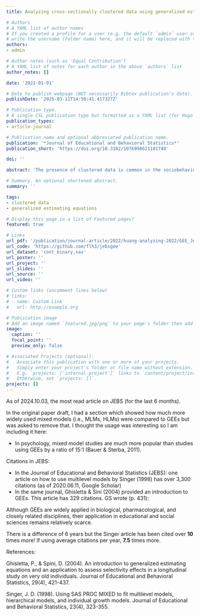 ```yaml
---
title: Analyzing cross-sectionally clustered data using generalized estimating equations

# Authors
# A YAML list of author names
# If you created a profile for a user (e.g. the default `admin` user at `content/authors/admin/`), 
# write the username (folder name) here, and it will be replaced with their full name and linked to their profile.
authors:
- admin

# Author notes (such as 'Equal Contribution')
# A YAML list of notes for each author in the above `authors` list
author_notes: []

date: '2022-01-01'

# Date to publish webpage (NOT necessarily Bibtex publication's date).
publishDate: '2025-03-11T14:50:41.417327Z'

# Publication type.
# A single CSL publication type but formatted as a YAML list (for Hugo requirements).
publication_types:
- article-journal

# Publication name and optional abbreviated publication name.
publication: '*Journal of Educational and Behavioral Statistics*'
publication_short: 'https://doi.org/10.3102/1076998621101748'

doi: ''

abstract: 'The presence of clustered data is common in the sociobehavioral sciences. One approach that specifically deals with clustered data but has seen little use in education is the generalized estimating equations (GEEs) approach. We provide a background on GEEs, discuss why it is appropriate for the analysis of clustered data, and provide worked examples using both continuous and binary outcomes. Comparisons are made between GEEs, multilevel models, and ordinary least squares results to highlight similarities and differences between the approaches. Detailed walkthroughs are provided using both R and SPSS Version 26.'

# Summary. An optional shortened abstract.
summary: ''

tags:
- clustered data
- generalized estimating equations

# Display this page in a list of Featured pages?
featured: true

# Links
url_pdf: '/publication/journal-article/2022/huang-analyzing-2022/GEE_Jebs_appendices.pdf'
url_code: 'https://github.com/flh3/jebsgee'
url_dataset: 'cont_binary.sav'
url_poster: ''
url_project: ''
url_slides: ''
url_source: ''
url_video: ''

# Custom links (uncomment lines below)
# links:
# - name: Custom Link
#   url: http://example.org

# Publication image
# Add an image named `featured.jpg/png` to your page's folder then add a caption below.
image:
  caption: ''
  focal_point: ''
  preview_only: false

# Associated Projects (optional).
#   Associate this publication with one or more of your projects.
#   Simply enter your project's folder or file name without extension.
#   E.g. `projects: ['internal-project']` links to `content/project/internal-project/index.md`.
#   Otherwise, set `projects: []`.
projects: []
---
```


As of 2024.10.03, the most read article on JEBS (for the last 6 months).

In the original paper draft, I had a section which showed how much more widely used mixed models (i.e., MLMs, HLMs) were compared to GEEs but was asked to remove that. I thought the usage was interesting so I am including it here:

- In psychology, mixed model studies are much more popular than studies using GEEs by a ratio of 15:1 (Bauer & Sterba, 2011). 

Citations in JEBS:

- In the Journal of Educational and Behavioral Statistics (JEBS): one article on how to use multilevel models by Singer (1998) has over 3,300 citations (as of 2020.06.11, Google Scholar)
- In the same journal, Ghisletta & Sini (2004) provided an introduction to GEEs. This article has 329 citations. GS wrote (p. 431):

Although GEEs are widely applied in biological, pharmacological, and closely related disciplines, their application in educational and social sciences remains relatively scarce.

There is a difference of 6 years but the Singer article has been cited over **10** times more! If using average citations per year, **7.5** times more.

References:

Ghisletta, P., & Spini, D. (2004). An introduction to generalized estimating equations and an application to assess selectivity effects in a longitudinal study on very old individuals. Journal of Educational and Behavioral Statistics, 29(4), 421-437.

Singer, J. D. (1998). Using SAS PROC MIXED to fit multilevel models, hierarchical models, and individual growth models. Journal of Educational and Behavioral Statistics, 23(4), 323-355.
